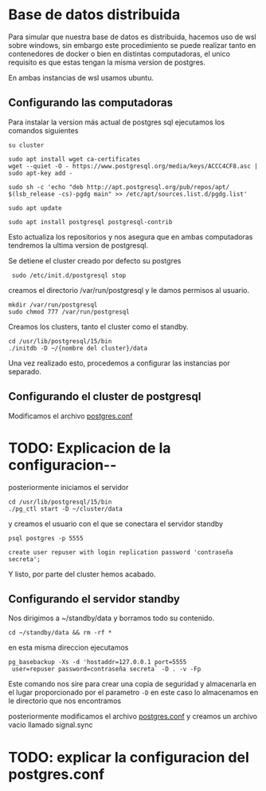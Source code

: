 # Base de datos distribuida
Para simular que nuestra base de datos es distribuida,
hacemos uso de wsl sobre windows, sin embargo este procedimiento se puede
realizar tanto en contenedores de docker o bien en distintas computadoras, el unico
requisito es que estas tengan la misma version de postgres.

En ambas instancias de wsl usamos ubuntu.

## Configurando las computadoras
Para instalar la version más actual de postgres sql ejecutamos los comandos siguientes

 ``` shell
 su cluster

 sudo apt install wget ca-certificates
 wget --quiet -O - https://www.postgresql.org/media/keys/ACCC4CF8.asc | sudo apt-key add -

sudo sh -c 'echo "deb http://apt.postgresql.org/pub/repos/apt/ $(lsb_release -cs)-pgdg main" >> /etc/apt/sources.list.d/pgdg.list'

sudo apt update

 sudo apt install postgresql postgresql-contrib
 ```
Esto actualiza los repositorios y nos asegura que en ambas computadoras tendremos la ultima version de
 postgresql.

Se detiene el cluster creado por defecto
su postgres
``` shell
 sudo /etc/init.d/postgresql stop
```

creamos el directorio /var/run/postgresql y le damos permisos al usuario.


```shell
mkdir /var/run/postgresql
sudo chmod 777 /var/run/postgresql
```
Creamos los clusters, tanto el cluster como el standby.
 ```shell
 cd /usr/lib/postgresql/15/bin
 ./initdb -D ~/{nombre del cluster}/data
 ```
Una vez realizado esto, procedemos a configurar las instancias por separado.

## Configurando el cluster de postgresql

Modificamos el archivo [postgres.conf](cluster.postgres.conf)

# TODO: Explicacion de la configuracion--

posteriormente iniciamos el servidor
````shell
cd /usr/lib/postgresql/15/bin
./pg_ctl start -D ~/cluster/data
````
y creamos el usuario con el que se conectara el servidor standby
````shell
psql postgres -p 5555

create user repuser with login replication password 'contraseña secreta';
````
Y listo, por parte del cluster hemos acabado.

## Configurando el servidor standby
Nos dirigimos a ~/standby/data y borramos todo su contenido.
```shel
cd ~/standby/data && rm -rf *
```
en esta misma direccion ejecutamos 
```shell
pg_basebackup -Xs -d 'hostaddr=127.0.0.1 port=5555
 user=repuser password=contraseña secreta` -D . -v -Fp
 ```
Este comando nos sire para crear una copia de seguridad y almacenarla en el lugar proporcionado
por el parametro `-D` en este caso lo almacenamos en le directorio que nos encontramos

posteriormente modificamos el archivo [postgres.conf](standby.postgres.conf)
y creamos un archivo vacio llamado signal.sync
# TODO: explicar la configuracion del postgres.conf
